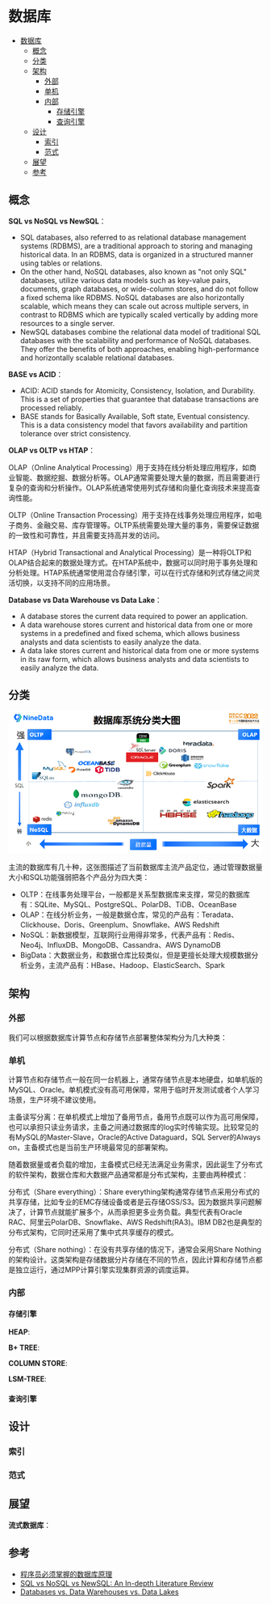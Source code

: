 # 数据库

- [数据库](#数据库)
  - [概念](#概念)
  - [分类](#分类)
  - [架构](#架构)
    - [外部](#外部)
    - [单机](#单机)
    - [内部](#内部)
      - [存储引擎](#存储引擎)
      - [查询引擎](#查询引擎)
  - [设计](#设计)
    - [索引](#索引)
    - [范式](#范式)
  - [展望](#展望)
  - [参考](#参考)

## 概念

**SQL vs NoSQL vs NewSQL**：

- SQL databases, also referred to as relational database management systems (RDBMS), are a traditional approach to storing and managing historical data. In an RDBMS, data is organized in a structured manner using tables or relations.
- On the other hand, NoSQL databases, also known as "not only SQL" databases, utilize various data models such as key-value pairs, documents, graph databases, or wide-column stores, and do not follow a fixed schema like RDBMS. NoSQL databases are also horizontally scalable, which means they can scale out across multiple servers, in contrast to RDBMS which are typically scaled vertically by adding more resources to a single server.
- NewSQL databases combine the relational data model of traditional SQL databases with the scalability and performance of NoSQL databases. They offer the benefits of both approaches, enabling high-performance and horizontally scalable relational databases.

**BASE vs ACID**：

- ACID: ACID stands for Atomicity, Consistency, Isolation, and Durability. This is a set of properties that guarantee that database transactions are processed reliably.
- BASE stands for Basically Available, Soft state, Eventual consistency. This is a data consistency model that favors availability and partition tolerance over strict consistency.

**OLAP vs OLTP vs HTAP**：

OLAP（Online Analytical Processing）用于支持在线分析处理应用程序，如商业智能、数据挖掘、数据分析等。OLAP通常需要处理大量的数据，而且需要进行复杂的查询和分析操作。OLAP系统通常使用列式存储和向量化查询技术来提高查询性能。

OLTP（Online Transaction Processing）用于支持在线事务处理应用程序，如电子商务、金融交易、库存管理等。OLTP系统需要处理大量的事务，需要保证数据的一致性和可靠性，并且需要支持高并发的访问。

HTAP（Hybrid Transactional and Analytical Processing）是一种将OLTP和OLAP结合起来的数据处理方式。在HTAP系统中，数据可以同时用于事务处理和分析处理。HTAP系统通常使用混合存储引擎，可以在行式存储和列式存储之间灵活切换，以支持不同的应用场景。

**Database vs Data Warehouse vs Data Lake**：

- A database stores the current data required to power an application.
- A data warehouse stores current and historical data from one or more systems in a predefined and fixed schema, which allows business analysts and data scientists to easily analyze the data.
- A data lake stores current and historical data from one or more systems in its raw form, which allows business analysts and data scientists to easily analyze the data.

## 分类

![数据库分类](../img/database_introduction.png)

主流的数据库有几十种，这张图描述了当前数据库主流产品定位，通过管理数据量大小和SQL功能强弱把各个产品分为四大类：

- OLTP：在线事务处理平台，一般都是关系型数据库来支撑，常见的数据库有：SQLite、MySQL、PostgreSQL、PolarDB、TiDB、OceanBase
- OLAP：在线分析业务，一般是数据仓库，常见的产品有：Teradata、Clickhouse、Doris、Greenplum、Snowflake、AWS Redshift
- NoSQL：新数据模型，互联网行业用得非常多，代表产品有：Redis、Neo4j、InfluxDB、MongoDB、Cassandra、AWS DynamoDB
- BigData：大数据业务，和数据仓库比较类似，但是更擅长处理大规模数据分析业务，主流产品有：HBase、Hadoop、ElasticSearch、Spark

## 架构

### 外部

我们可以根据数据库计算节点和存储节点部署整体架构分为几大种类：

### 单机

计算节点和存储节点一般在同一台机器上，通常存储节点是本地硬盘，如单机版的MySQL、Oracle。单机模式没有高可用保障，常用于临时开发测试或者个人学习场景，生产环境不建议使用。

主备读写分离：在单机模式上增加了备用节点，备用节点既可以作为高可用保障，也可以承担只读业务请求，主备之间通过数据库的log实时传输实现。比较常见的有MySQL的Master-Slave，Oracle的Active Dataguard，SQL Server的Always on，主备模式也是当前生产环境最常见的部署架构。

随着数据量或者负载的增加，主备模式已经无法满足业务需求，因此诞生了分布式的软件架构，数据仓库和大数据产品通常都是分布式架构，主要由两种模式：

分布式（Share everything）：Share everything架构通常存储节点采用分布式的共享存储，比如专业的EMC存储设备或者是云存储OSS/S3。因为数据共享问题解决了，计算节点就能扩展多个，从而承担更多业务负载。典型代表有Oracle RAC、阿里云PolarDB、Snowflake、AWS Redshift(RA3)。IBM DB2也是典型的分布式架构，它同时还采用了集中式共享缓存的模式。

分布式（Share nothing）：在没有共享存储的情况下，通常会采用Share Nothing的架构设计。这类架构是存储数据分片存储在不同的节点，因此计算和存储节点都是独立运行，通过MPP计算引擎实现集群资源的调度运算。

### 内部

#### 存储引擎

**HEAP**:

**B+ TREE**:

**COLUMN STORE**:

**LSM-TREE**:

#### 查询引擎

## 设计

### 索引

### 范式

## 展望

**流式数据库**：

## 参考

- [程序员必须掌握的数据库原理](https://dev.amazoncloud.cn/column/article/63ef527a65a6d47c5e10b97c)
- [SQL vs NoSQL vs NewSQL: An In-depth Literature Review](https://blog.reachsumit.com/posts/2022/06/sql-nosql-newsql/)
- [Databases vs. Data Warehouses vs. Data Lakes](https://www.mongodb.com/databases/data-lake-vs-data-warehouse-vs-database)
